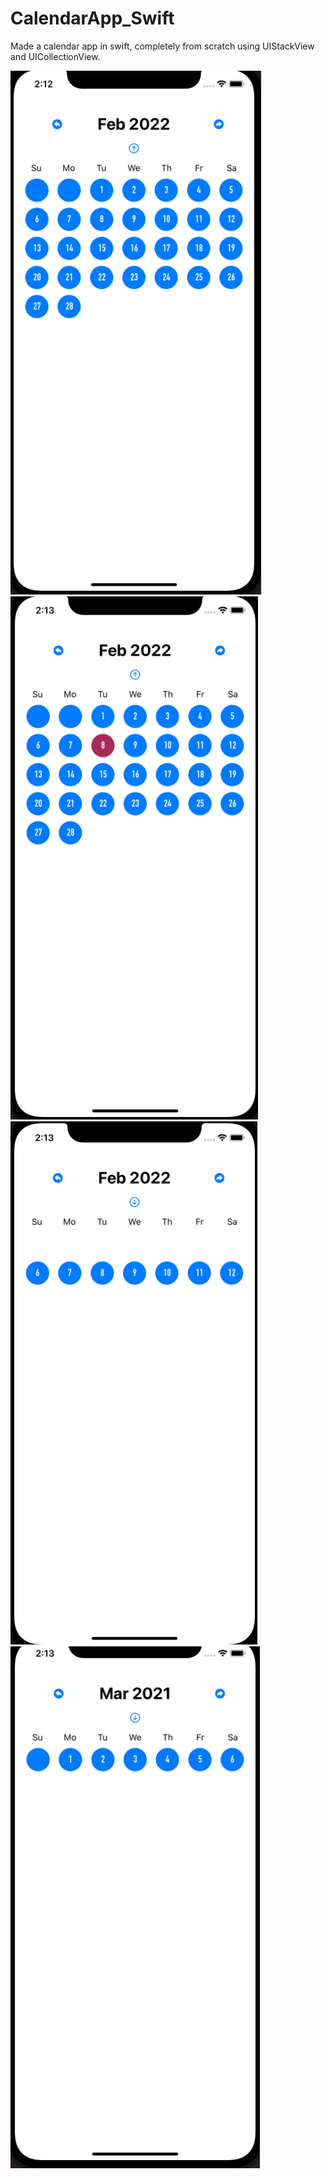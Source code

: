 # CalendarApp_Swift
Made a calendar app in swift, completely from scratch using UIStackView and UICollectionView.

![IMG1!](1.png)
![IMG2!](2.png)
![IMG3!](3.png)
![IMG4!](4.png)
